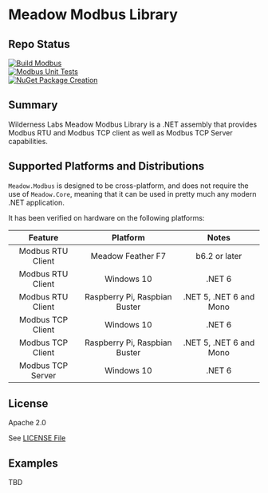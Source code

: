 # Meadow Modbus Library

## Repo Status

[![Build Modbus](https://github.com/WildernessLabs/Meadow.Modbus/actions/workflows/build.yml/badge.svg)](https://github.com/WildernessLabs/Meadow.Modbus/actions/workflows/build.yml)    
[![Modbus Unit Tests](https://github.com/WildernessLabs/Meadow.Modbus/actions/workflows/tests.yml/badge.svg)](https://github.com/WildernessLabs/Meadow.Modbus/actions/workflows/tests.yml)  
[![NuGet Package Creation](https://github.com/WildernessLabs/Meadow.Modbus/actions/workflows/package.yml/badge.svg)](https://github.com/WildernessLabs/Meadow.Modbus/actions/workflows/package.yml)


## Summary

Wilderness Labs Meadow Modbus Library is a .NET assembly that provides Modbus RTU and Modbus TCP client as well as Modbus TCP Server capabilities.

## Supported Platforms and Distributions

`Meadow.Modbus` is designed to be cross-platform, and does not require the use of `Meadow.Core`, meaning that it can be used in pretty much any modern .NET application.

It has been verified on hardware on the following platforms:

| Feature | Platform | Notes |
| :---: | :---:| :---: |
| Modbus RTU Client | Meadow Feather F7 | b6.2 or later |
| Modbus RTU Client | Windows 10 | .NET 6 |
| Modbus RTU Client | Raspberry Pi, Raspbian Buster | .NET 5, .NET 6 and Mono |
| Modbus TCP Client | Windows 10 | .NET 6 |
| Modbus TCP Client | Raspberry Pi, Raspbian Buster | .NET 5, .NET 6 and Mono |
| Modbus TCP Server | Windows 10 | .NET 6 |

## License

Apache 2.0

See [LICENSE File](/LICENSE)

## Examples

TBD

